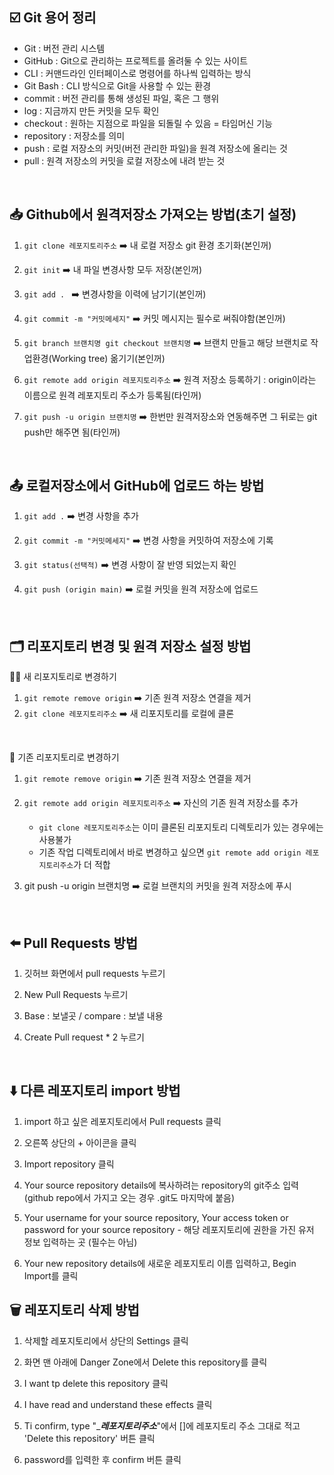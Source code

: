 ## ☑️ Git 용어 정리
* Git : 버전 관리 시스템
* GitHub : Git으로 관리하는 프로젝트를 올려둘 수 있는 사이트
* CLI : 커맨드라인 인터페이스로 명령어를 하나씩 입력하는 방식
* Git Bash : CLI 방식으로 Git을 사용할 수 있는 환경
* commit : 버전 관리를 통해 생성된 파일, 혹은 그 행위
* log : 지금까지 만든 커밋을 모두 확인
* checkout : 원하는 지점으로 파일을 되돌릴 수 있음 = 타임머신 기능
* repository : 저장소를 의미
* push : 로컬 저장소의 커밋(버전 관리한 파일)을 원격 저장소에 올리는 것
* pull : 원격 저장소의 커밋을 로컬 저장소에 내려 받는 것
<br>

## 📥 Github에서 원격저장소 가져오는 방법(초기 설정)

1. `git clone 레포지토리주소` ➡️ 내 로컬 저장소 git 환경 초기화(본인꺼)

2. `git init` ➡️ 내 파일 변경사항 모두 저장(본인꺼)

3. `git add . ` ➡️ 변경사항을 이력에 남기기(본인꺼)

4. `git commit -m "커밋메세지"` ➡️ 커밋 메시지는 필수로 써줘야함(본인꺼)

5. `git branch 브랜치명 git checkout 브랜치명` ➡️ 브랜치 만들고 해당 브랜치로 작업환경(Working tree) 옮기기(본인꺼)

6. `git remote add origin 레포지토리주소` ➡️ 원격 저장소 등록하기 : origin이라는 이름으로 원격 레포지토리 주소가 등록됨(타인꺼)

7. `git push -u origin 브랜치명` ➡️ 한번만 원격저장소와 연동해주면 그 뒤로는 git push만 해주면 됨(타인꺼)
  
<br>

## 📤 로컬저장소에서 GitHub에 업로드 하는 방법
  
1. `git add .` ➡️ 변경 사항을 추가

2. `git commit -m "커밋메세지"`  ➡️ 변경 사항을 커밋하여 저장소에 기록

3. `git status(선택적)` ➡️ 변경 사항이 잘 반영 되었는지 확인

4. `git push (origin main)` ➡️ 로컬 커밋을 원격 저장소에 업로드
<br>

## 🗂️ 리포지토리 변경 및 원격 저장소 설정 방법
⛓️‍💥 새 리포지토리로 변경하기
 1. `git remote remove origin` ➡️ 기존 원격 저장소 연결을 제거
 2. `git clone 레포지토리주소` ➡️ 새 리포지토리를 로컬에 클론

<br>

🔗 기존 리포지토리로 변경하기
 1. `git remote remove origin` ➡️ 기존 원격 저장소 연결을 제거
 2. `git remote add origin 레포지토리주소` ➡️ 자신의 기존 원격 저장소를 추가

    * `git clone 레포지토리주소`는 이미 클론된 리포지토리 디렉토리가 있는 경우에는 사용불가
    * 기존 작업 디렉토리에서 바로 변경하고 싶으면 `git remote add origin 레포지토리주소`가 더 적합

 3. git push -u origin 브랜치명 ➡️ 로컬 브랜치의 커밋을 원격 저장소에 푸시

<br>

## ⬅️ Pull Requests 방법
1. 깃허브 화면에서 pull requests 누르기

2. New Pull Requests 누르기

3. Base : 보낼곳 / compare : 보낼 내용

4. Create Pull request * 2 누르기

<br>

## ⬇️ 다른 레포지토리 import 방법
1. import 하고 싶은 레포지토리에서 Pull requests 클릭

2. 오른쪽 상단의 + 아이콘을 클릭

3. Import repository 클릭

4. Your source repository details에 복사하려는 repository의 git주소 입력(github repo에서 가지고 오는 경우 .git도 마지막에 붙음)

5. Your username for your source repository, Your access token or password for your source repository - 해당 레포지토리에 권한을 가진 유저 정보 입력하는 곳 (필수는 아님)

6. Your new repository details에 새로운 레포지토리 이름 입력하고, Begin Import를 클릭 



## 🗑️ 레포지토리 삭제 방법
1. 삭제할 레포지토리에서 상단의 Settings 클릭

2. 화면 맨 아래에 Danger Zone에서 Delete this repository를 클릭

3. I want tp delete this repository 클릭

4. I have read and understand these effects 클릭

3. Ti confirm, type "____레포지토리주소___"에서 []에 레포지토리 주소 그대로 적고 'Delete this repository' 버튼 클릭

4. password를 입력한 후 confirm 버튼 클릭

